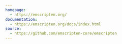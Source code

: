 ```yaml
---
homepage:
  - https://emscripten.org/
documentation:
  - https://emscripten.org/docs/index.html
source:
  - https://github.com/emscripten-core/emscripten
---
```

